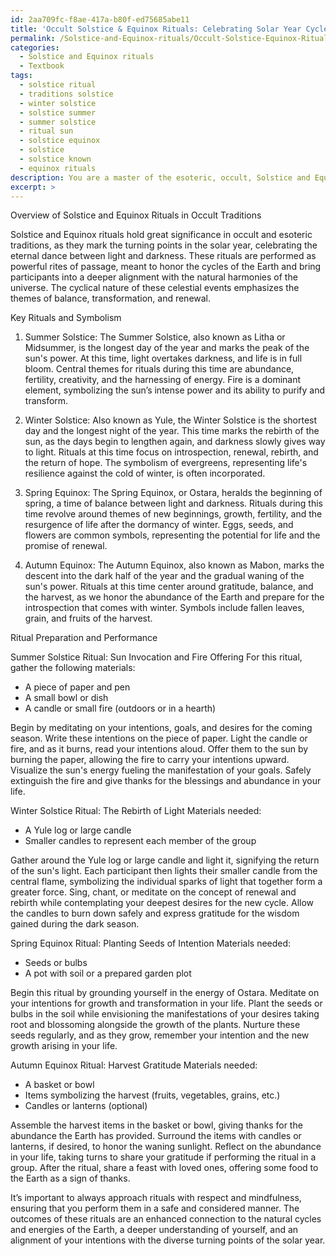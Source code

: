 ```yaml
---
id: 2aa709fc-f8ae-417a-b80f-ed75685abe11
title: 'Occult Solstice & Equinox Rituals: Celebrating Solar Year Cycles'
permalink: /Solstice-and-Equinox-rituals/Occult-Solstice-Equinox-Rituals-Celebrating-Solar-Year-Cycles/
categories:
  - Solstice and Equinox rituals
  - Textbook
tags:
  - solstice ritual
  - traditions solstice
  - winter solstice
  - solstice summer
  - summer solstice
  - ritual sun
  - solstice equinox
  - solstice
  - solstice known
  - equinox rituals
description: You are a master of the esoteric, occult, Solstice and Equinox rituals and education, you have written many textbooks on the subject in ways that provide students with rich and deep understanding of the subject. You are being asked to write textbook-like sections on a topic and you do it with full context, explainability, and reliability in accuracy to the true facts of the topic at hand, in a textbook style that a student would easily be able to learn from, in a rich, engaging, and contextual way. Always include relevant context (such as formulas and history), related concepts, and in a way that someone can gain deep insights from.
excerpt: >
---
```

  Overview of Solstice and Equinox Rituals in Occult Traditions
  
  Solstice and Equinox rituals hold great significance in occult and esoteric traditions, as they mark the turning points in the solar year, celebrating the eternal dance between light and darkness. These rituals are performed as powerful rites of passage, meant to honor the cycles of the Earth and bring participants into a deeper alignment with the natural harmonies of the universe. The cyclical nature of these celestial events emphasizes the themes of balance, transformation, and renewal. 
  
  Key Rituals and Symbolism
  
  1) Summer Solstice: The Summer Solstice, also known as Litha or Midsummer, is the longest day of the year and marks the peak of the sun's power. At this time, light overtakes darkness, and life is in full bloom. Central themes for rituals during this time are abundance, fertility, creativity, and the harnessing of energy. Fire is a dominant element, symbolizing the sun’s intense power and its ability to purify and transform.
  
  2) Winter Solstice: Also known as Yule, the Winter Solstice is the shortest day and the longest night of the year. This time marks the rebirth of the sun, as the days begin to lengthen again, and darkness slowly gives way to light. Rituals at this time focus on introspection, renewal, rebirth, and the return of hope. The symbolism of evergreens, representing life's resilience against the cold of winter, is often incorporated.
  
  3) Spring Equinox: The Spring Equinox, or Ostara, heralds the beginning of spring, a time of balance between light and darkness. Rituals during this time revolve around themes of new beginnings, growth, fertility, and the resurgence of life after the dormancy of winter. Eggs, seeds, and flowers are common symbols, representing the potential for life and the promise of renewal.
  
  4) Autumn Equinox: The Autumn Equinox, also known as Mabon, marks the descent into the dark half of the year and the gradual waning of the sun's power. Rituals at this time center around gratitude, balance, and the harvest, as we honor the abundance of the Earth and prepare for the introspection that comes with winter. Symbols include fallen leaves, grain, and fruits of the harvest.
  
  Ritual Preparation and Performance
  
  Summer Solstice Ritual: Sun Invocation and Fire Offering
  For this ritual, gather the following materials:
  - A piece of paper and pen
  - A small bowl or dish
  - A candle or small fire (outdoors or in a hearth)
  
  Begin by meditating on your intentions, goals, and desires for the coming season. Write these intentions on the piece of paper. Light the candle or fire, and as it burns, read your intentions aloud. Offer them to the sun by burning the paper, allowing the fire to carry your intentions upward. Visualize the sun's energy fueling the manifestation of your goals. Safely extinguish the fire and give thanks for the blessings and abundance in your life.
  
  Winter Solstice Ritual: The Rebirth of Light
  Materials needed:
  - A Yule log or large candle
  - Smaller candles to represent each member of the group
  
  Gather around the Yule log or large candle and light it, signifying the return of the sun's light. Each participant then lights their smaller candle from the central flame, symbolizing the individual sparks of light that together form a greater force. Sing, chant, or meditate on the concept of renewal and rebirth while contemplating your deepest desires for the new cycle. Allow the candles to burn down safely and express gratitude for the wisdom gained during the dark season.
  
  Spring Equinox Ritual: Planting Seeds of Intention
  Materials needed:
  - Seeds or bulbs
  - A pot with soil or a prepared garden plot
  
  Begin this ritual by grounding yourself in the energy of Ostara. Meditate on your intentions for growth and transformation in your life. Plant the seeds or bulbs in the soil while envisioning the manifestations of your desires taking root and blossoming alongside the growth of the plants. Nurture these seeds regularly, and as they grow, remember your intention and the new growth arising in your life.
  
  Autumn Equinox Ritual: Harvest Gratitude
  Materials needed:
  - A basket or bowl
  - Items symbolizing the harvest (fruits, vegetables, grains, etc.)
  - Candles or lanterns (optional)
  
  Assemble the harvest items in the basket or bowl, giving thanks for the abundance the Earth has provided. Surround the items with candles or lanterns, if desired, to honor the waning sunlight. Reflect on the abundance in your life, taking turns to share your gratitude if performing the ritual in a group. After the ritual, share a feast with loved ones, offering some food to the Earth as a sign of thanks.
  
  It’s important to always approach rituals with respect and mindfulness, ensuring that you perform them in a safe and considered manner. The outcomes of these rituals are an enhanced connection to the natural cycles and energies of the Earth, a deeper understanding of yourself, and an alignment of your intentions with the diverse turning points of the solar year.
